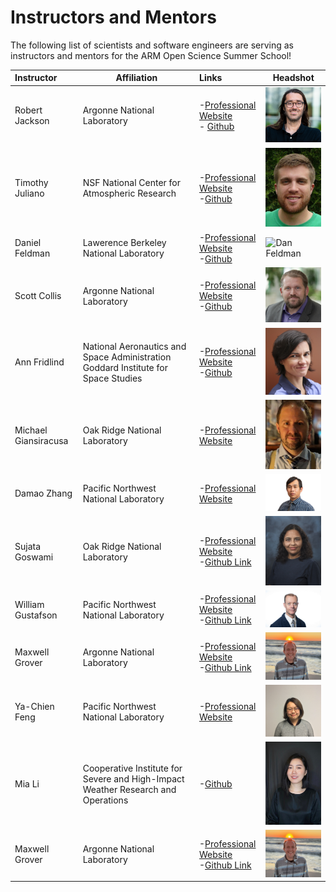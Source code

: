 # Instructors and Mentors

The following list of scientists and software engineers are serving as instructors and mentors for the ARM Open Science Summer School!

| Instructor | Affiliation | Links | Headshot
| :------- | ------- |:------- | ------ |
| Robert Jackson | Argonne National Laboratory | -[Professional Website](https://www.anl.gov/profile/robert-jackson) <br> - [Github](https://github.com/rcjackson) | <img src="images/headshots/jackson-headshot.png" alt="Bobby Jackson Headshot" width="200"/>
| Timothy Juliano | NSF National Center for Atmospheric Research | -[Professional Website](https://staff.ucar.edu/users/tjuliano) <br> -[Github](https://github.com/twjuliano) | <img src="images/headshots/Juliano-headshot.jpg" alt="Tim Juliano Headshot " width="200"/>
| Daniel Feldman | Lawerence Berkeley National Laboratory | -[Professional Website](https://profiles.lbl.gov/20998-daniel-feldman) <br> -[Github](https://github.com/twjuliano) | <img src="images/headshots/feldman-headshot.jpeg" alt="Dan Feldman" width="300"/>
| Scott Collis | Argonne National Laboratory | -[Professional Website](https://www.anl.gov/profile/scott-m-collis) <br> -[Github](https://github.com/scollis) | <img src="images/headshots/collis-headshot.jpg" alt="Scott Collis" width="200"/>
| Ann Fridlind | National Aeronautics and Space Administration <br> Goddard Institute for Space Studies | -[Professional Website](https://www.giss.nasa.gov/staff/afridlind.html) <br> -[Github](https://github.com/fridlind) | <img src="images/headshots/fridlind-headshot.jpg" alt="Ann Fridlind" width="200"/>
| Michael Giansiracusa | Oak Ridge National Laboratory | -[Professional Website](https://www.ornl.gov/staff-profile/michael-t-giansiracusa) | <img src="images/headshots/giansiracusa-headshot.jpg" alt="Ann Fridlind" width="200"/>
| Damao Zhang | Pacific Northwest National Laboratory | -[Professional Website](https://www.ornl.gov/staff-profile/michael-t-giansiracusa) | <img src="images/headshots/zhang-headshot.jpg" alt="Damao Zhang" width="200"/>
| Sujata Goswami | Oak Ridge National Laboratory | -[Professional Website](https://www.ornl.gov/staff-profile/sujata-goswami) <br> -[Github Link](https://github.com/SujataSaurabh)| <img src="images/headshots/goswami-headshot.jpg" alt="Sujata Goswami" width="200"/>
| William Gustafson | Pacific Northwest National Laboratory | -[Professional Website](https://www.pnnl.gov/people/william-i-gustafson-jr) <br> -[Github Link](https://github.com/wgustafson)| <img src="images/headshots/gustafson-headshot.jpg" alt="William Gustafson" width="200"/>
| Maxwell Grover | Argonne National Laboratory | -[Professional Website](https://www.anl.gov/profile/maxwell-grover) <br> -[Github Link](https://github.com/mgrover1)| <img src="images/headshots/grover-headshot.jpeg" alt="William Gustafson" width="200"/>
| Ya-Chien Feng | Pacific Northwest National Laboratory | -[Professional Website](https://www.pnnl.gov/science/staff/staff_info.asp?staff_num=10752)| <img src="images/headshots/feng-headshot.png" alt="Ya-Chien Feng" width="200"/>
| Mia Li | Cooperative Institute for Severe and High-Impact Weather Research and Operations | -[Github](https://github.com/lishanlitamu)| <img src="images/headshots/li-headshot.JPG" alt="Mia Li" width="200"/>
| Maxwell Grover | Argonne National Laboratory | -[Professional Website](https://www.anl.gov/profile/maxwell-grover) <br> -[Github Link](https://github.com/mgrover1)| <img src="images/headshots/grover-headshot.jpeg" alt="William Gustafson" width="200"/>


